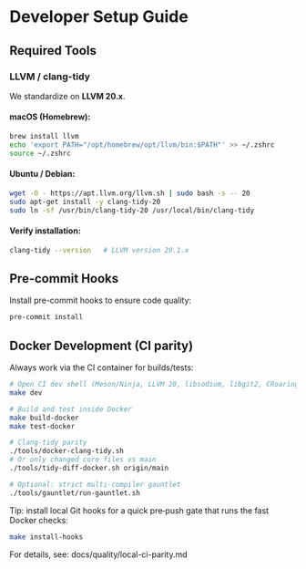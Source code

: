 # Developer Setup Guide

## Required Tools

### LLVM / clang-tidy

We standardize on **LLVM 20.x**.

#### macOS (Homebrew):
```bash
brew install llvm
echo 'export PATH="/opt/homebrew/opt/llvm/bin:$PATH"' >> ~/.zshrc
source ~/.zshrc
```

#### Ubuntu / Debian:
```bash
wget -O - https://apt.llvm.org/llvm.sh | sudo bash -s -- 20
sudo apt-get install -y clang-tidy-20
sudo ln -sf /usr/bin/clang-tidy-20 /usr/local/bin/clang-tidy
```

#### Verify installation:
```bash
clang-tidy --version   # LLVM version 20.1.x
```

## Pre-commit Hooks

Install pre-commit hooks to ensure code quality:
```bash
pre-commit install
```

## Docker Development (CI parity)

Always work via the CI container for builds/tests:
```bash
# Open CI dev shell (Meson/Ninja, LLVM 20, libsodium, libgit2, CRoaring)
make dev

# Build and test inside Docker
make build-docker
make test-docker

# Clang‑tidy parity
./tools/docker-clang-tidy.sh
# Or only changed core files vs main
./tools/tidy-diff-docker.sh origin/main

# Optional: strict multi‑compiler gauntlet
./tools/gauntlet/run-gauntlet.sh
```

Tip: install local Git hooks for a quick pre‑push gate that runs the fast Docker checks:
```bash
make install-hooks
```

For details, see: docs/quality/local-ci-parity.md
